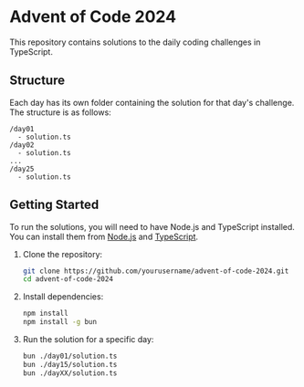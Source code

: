 # Advent of Code 2024

This repository contains solutions to the daily coding challenges in TypeScript.

## Structure

Each day has its own folder containing the solution for that day's challenge. The structure is as follows:

```
/day01
  - solution.ts
/day02
  - solution.ts
...
/day25
  - solution.ts
```

## Getting Started

To run the solutions, you will need to have Node.js and TypeScript installed. You can install them from [Node.js](https://nodejs.org/) and [TypeScript](https://www.typescriptlang.org/).

1. Clone the repository:

   ```sh
   git clone https://github.com/yourusername/advent-of-code-2024.git
   cd advent-of-code-2024
   ```

2. Install dependencies:

   ```sh
   npm install
   npm install -g bun
   ```

3. Run the solution for a specific day:

   ```sh
   bun ./day01/solution.ts
   bun ./day15/solution.ts
   bun ./dayXX/solution.ts
   ```
